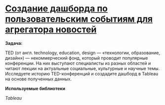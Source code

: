 # [Создание дашборда по пользовательским событиям для агрегатора новостей]([https://practicum.yandex.ru/data-analyst/?from=catalog](https://public.tableau.com/shared/P5MZHBZF5?:display_count=n&:origin=viz_share_link))
**Задача:**

TED (от англ. technology, education, design — «технологии, образование, дизайн») — некоммерческий фонд, который проводит популярные конференции. На них выступают специалисты из разных областей и читают лекции на актуальные социальные, культурные и научные темы. Исследуете историю TED-конференций и создадите дашборд в Tableau на основе полученных данных.

**Используемые библиотеки**

*Tableau*
